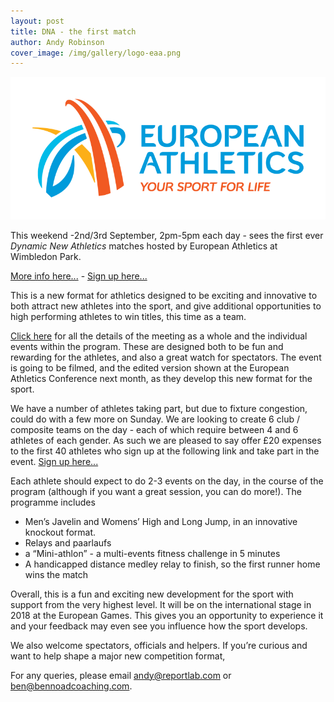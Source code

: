 ```yaml
---
layout: post
title: DNA - the first match
author: Andy Robinson
cover_image: /img/gallery/logo-eaa.png
---
```


![European Athletics logo](/img/gallery/logo-eaa.png)

This weekend -2nd/3rd September, 2pm-5pm each day - sees the first ever <i>Dynamic New Athletics</i> matches hosted by European Athletics at Wimbledon Park.

<a href="http://file.opentrack.run/docs/2017/dna/dna_guide_v3.pdf">More info here...</a> - <a href="https://goo.gl/forms/obPi04eIVZRZfXjJ2">Sign up here...</a>

This is a new format for athletics designed to be exciting and innovative to both attract new athletes into the sport, and give additional opportunities to high performing athletes to win titles, this time as a team.

<a href="http://file.opentrack.run/docs/2017/dna/dna_guide_v3.pdf">Click here</a> for all the details of the meeting as a whole and the individual events within the program.  These are designed both to be fun and rewarding for the athletes, and also a great watch for spectators.  The event is going to be filmed, and the edited version shown at the European Athletics Conference next month, as they develop this new format for the sport. 

We have a number of athletes taking part, but due to fixture congestion, could do with a few more on Sunday.  We are looking to create 6 club / composite teams on the day - each of which require between 4 and 6 athletes of each gender.  As such we are pleased to say offer £20 expenses to the first 40 athletes who sign up at the following link and take part in the event.  <a href="https://goo.gl/forms/obPi04eIVZRZfXjJ2">Sign up here...</a>

Each athlete should expect to do 2-3 events on the day, in the course of the program (although if you want a great session, you can do more!).  The programme includes

 - Men’s Javelin and Womens’ High and Long Jump, in an innovative knockout format.  
 - Relays and paarlaufs
 - a “Mini-athlon” - a multi-events fitness challenge in 5 minutes
 - A handicapped distance medley relay to finish, so the first runner home wins the match


Overall, this is a fun and exciting new development for the sport with support from the very highest level.  It will be on the international stage in 2018 at the European Games.  This gives you an opportunity to experience it and your feedback may even see you influence how the sport develops.


We also welcome spectators, officials and helpers.  If you’re curious and want to help shape a major new competition format, 


For any queries, please email andy@reportlab.com or ben@bennoadcoaching.com.


